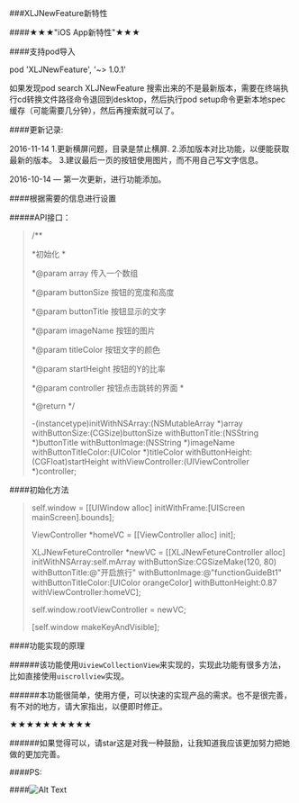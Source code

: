 ###XLJNewFeature新特性

####★★★"iOS App新特性"★★★

####支持pod导入

pod 'XLJNewFeature', '~> 1.0.1'

如果发现pod search XLJNewFeature 搜索出来的不是最新版本，需要在终端执行cd转换文件路径命令退回到desktop，然后执行pod setup命令更新本地spec缓存（可能需要几分钟），然后再搜索就可以了。

####更新记录:

2016-11-14 
1.更新横屏问题，目录是禁止横屏.
2.添加版本对比功能，以便能获取最新的版本。
3.建议最后一页的按钮使用图片，而不用自己写文字信息。

2016-10-14 — 第一次更新，进行功能添加。



####根据需要的信息进行设置

#####API接口：

>  /**
>
> *初始化
> *
>
> *@param array       传入一个数组
>
> *@param buttonSize  按钮的宽度和高度
>
> *@param buttonTitle 按钮显示的文字
>
> *@param imageName   按钮的图片
>
> *@param titleColor  按钮文字的颜色
>
> *@param startHeight 按钮的Y的比率
>
> *@param controller  按钮点击跳转的界面
> *
>
> *@return 
> */
>
> -(instancetype)initWithNSArray:(NSMutableArray *)array withButtonSize:(CGSize)buttonSize withButtonTitle:(NSString *)buttonTitle withButtonImage:(NSString *)imageName withButtonTitleColor:(UIColor *)titleColor withButtonHeight:(CGFloat)startHeight withViewController:(UIViewController *)controller;
>
> 

####初始化方法

>self.window = [[UIWindow alloc] initWithFrame:[UIScreen mainScreen].bounds];
>
>
>   ViewController *homeVC = [[ViewController alloc] init];
>   
>   XLJNewFetureController *newVC = [[XLJNewFetureController alloc] initWithNSArray:self.mArray withButtonSize:CGSizeMake(120, 80) withButtonTitle:@"开启旅行" withButtonImage:@"functionGuideBt1" withButtonTitleColor:[UIColor orangeColor] withButtonHeight:0.87 withViewController:homeVC];
>   
>   self.window.rootViewController = newVC;
>
>
>   [self.window makeKeyAndVisible];



####功能实现的原理

######该功能使用`UiviewCollectionView`来实现的，实现此功能有很多方法，比如直接使用`uiscrollview`实现。

######本功能很简单，使用方便，可以快速的实现产品的需求。也不是很完善，有不对的地方，请大家指出，以便即时修正。

★★★★★★★★★★

######如果觉得可以，请star这是对我一种鼓励，让我知道我应该更加努力把她做的更加完善。

####PS:

####![Alt Text](https://github.com/marlonxlj/newFeaturesx/blob/master/ddd.gif)

